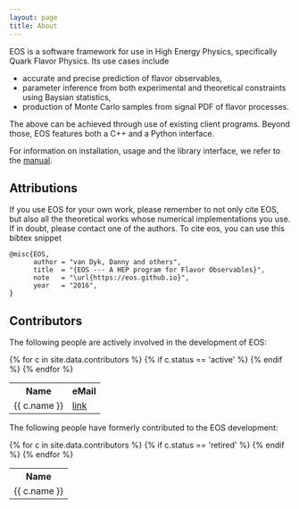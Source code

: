 ```yaml
---
layout: page
title: About
---
```


EOS is a software framework for use in High Energy Physics, specifically Quark Flavor Physics.
Its use cases include

  - accurate and precise prediction of flavor observables,
  - parameter inference from both experimental and theoretical constraints using Baysian statistics,
  - production of Monte Carlo samples from signal PDF of flavor processes.

The above can be achieved through use of existing client programs. Beyond those, EOS features
both a C++ and a Python interface.

For information on installation, usage and the library interface, we refer to the
<a href="/manual/manual.pdf">manual</a>.

## Attributions

If you use EOS for your own work, please remember to not only cite EOS, but also
all the theoretical works whose numerical implementations you use. If in doubt,
please contact one of the authors. To cite eos, you can use this bibtex snippet

    @misc{EOS,
          author = "van Dyk, Danny and others",
          title  = "{EOS --- A HEP program for Flavor Observables}",
          note   = "\url{https://eos.github.io}",
          year   = "2016",
    }

## Contributors

The following people are actively involved in the development of EOS:

<table>
    <tr>
        <th>Name</th>
        <th>eMail</th>
    </tr>
    {% for c in site.data.contributors %}
        {% if c.status == 'active' %}
        <tr>
            <td>{{ c.name }}</td>
            <td><a href="mailto:{{ c.mail | encode_email }}">link</a></td>
        </tr>
        {% endif %}
    {% endfor %}
</table>

The following people have formerly contributed to the EOS development:

<table>
    <tr>
        <th>Name</th>
    </tr>
    {% for c in site.data.contributors %}
        {% if c.status == 'retired' %}
        <tr>
            <td>{{ c.name }}</td>
        </tr>
        {% endif %}
    {% endfor %}
</table>
